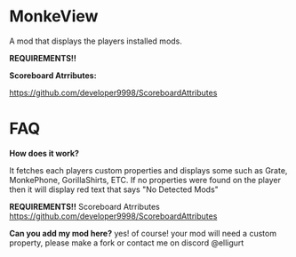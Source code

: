 # MonkeView
A mod that displays the players installed mods.

**REQUIREMENTS!!**

**Scoreboard Atrributes:**

https://github.com/developer9998/ScoreboardAttributes



# FAQ

**How does it work?**

It fetches each players custom properties and displays some such as Grate, MonkePhone, GorillaShirts, ETC. If no properties were found on the player then it will display red text that says "No Detected Mods"


**REQUIREMENTS!!**
Scoreboard Atrributes
https://github.com/developer9998/ScoreboardAttributes

**Can you add my mod here?** 
yes! of course! your mod will need a custom property, please make a fork or contact me on discord @elligurt
